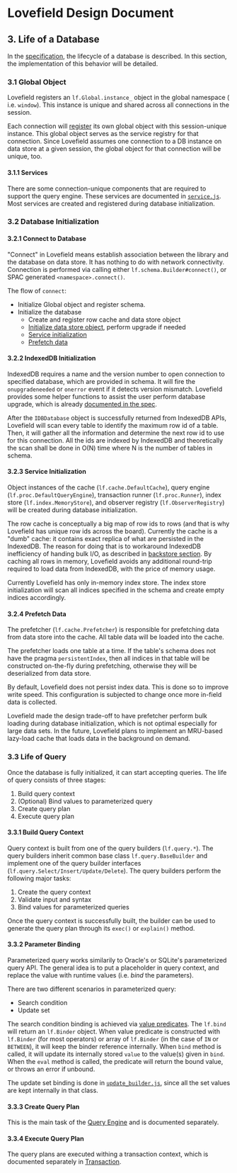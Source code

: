# Lovefield Design Document

## 3. Life of a Database

In the [specification](../spec/03_life_of_db.md), the lifecycle of a database is
described. In this section, the implementation of this behavior will be
detailed.

### 3.1 Global Object

Lovefield registers an `lf.Global.instance_` object in the global namespace (
i.e. `window`). This instance is unique and shared across all connections in
the session.

Each connection will [register](
https://github.com/google/lovefield/blob/master/lib/schema/builder.js#L73)
its own global object with this session-unique instance. This global object
serves as the service registry for that connection. Since Lovefield assumes
one connection to a DB instance on data store at a given session, the
global object for that connection will be unique, too.

#### 3.1.1 Services

There are some connection-unique components that are required to support the
query engine. These services are documented in [`service.js`](
https://github.com/google/lovefield/blob/master/lib/service.js).
Most services are created and registered during database initialization.

### 3.2 Database Initialization

#### 3.2.1 Connect to Database

"Connect" in Lovefield means establish association between the library and the
database on data store. It has nothing to do with network connectivity.
Connection is performed via calling either `lf.schema.Builder#connect()`, or
SPAC generated `<namespace>.connect()`.

The flow of `connect`:

* Initialize Global object and register schema.
* Initialize the database
  * Create and register row cache and data store object
  * [Initialize data store object](#322-indexeddb-initialization), perform
    upgrade if needed
  * [Service initialization](#323-service-initialization)
  * [Prefetch data](#324-prefetch-data)

#### 3.2.2 IndexedDB Initialization

IndexedDB requires a name and the version number to open connection to
specified database, which are provided in schema. It will fire the
`onupgradeneeded` or `onerror` event if it detects version mismatch.
Lovefield provides some helper functions to assist the user perform database
upgrade, which is already [documented in the spec](
../spec/03_life_of_db.md#33-database-upgrade).

After the `IDBDatabase` object is successfully returned from IndexedDB APIs,
Lovefield will scan every table to identify the maximum row id of a table.
Then, it will gather all the information and determine the next row id to
use for this connection. All the ids are indexed by IndexedDB and theoretically
the scan shall be done in O(N) time where N is the number of tables in schema.

#### 3.2.3 Service Initialization

Object instances of the cache (`lf.cache.DefaultCache`), query engine
(`lf.proc.DefaultQueryEngine`), transaction runner (`lf.proc.Runner`), index
store (`lf.index.MemoryStore`), and observer registry (`lf.ObserverRegistry`)
will be created during database initialization.

The row cache is conceptually a big map of row ids to rows (and that is why
Lovefield has unique row ids across the board). Currently the cache is a "dumb"
cache: it contains exact replica of what are persisted in the IndexedDB. The
reason for doing that is to workaround IndexedDB inefficiency of handing bulk
I/O, as described in [backstore section](
03_backstore.md#bundled-mode-experiment). By caching all rows in memory,
Lovefield avoids any additional round-trip required to load data from IndexedDB,
with the price of memory usage.

Currently Lovefield has only in-memory index store. The index store
initialization will scan all indices specified in the schema and create empty
indices accordingly.

#### 3.2.4 Prefetch Data

The prefetcher (`lf.cache.Prefetcher`) is responsible for prefetching data from
data store into the cache. All table data will be loaded into the cache.

The prefetcher loads one table at a time. If the table's schema does not have
the pragma `persistentIndex`, then all indices in that table will be constructed
on-the-fly during prefetching, otherwise they will be deserialized from data
store.

By default, Lovefield does not persist index data. This is done so to improve
write speed. This configuration is subjected to change once more in-field data
is collected.

Lovefield made the design trade-off to have prefetcher perform bulk loading
during database initialization, which is not optimal especially for large data
sets. In the future, Lovefield plans to implement an MRU-based lazy-load cache
that loads data in the background on demand.

### 3.3 Life of Query

Once the database is fully initialized, it can start accepting queries. The life
of query consists of three stages:

1. Build query context
2. (Optional) Bind values to parameterized query
3. Create query plan
4. Execute query plan

#### 3.3.1 Build Query Context

Query context is built from one of the query builders (`lf.query.*`). The query
builders inherit common base class `lf.query.BaseBuilder` and implement one of
the query builder interfaces (`lf.query.Select/Insert/Update/Delete`). The query
builders perform the following major tasks:

1. Create the query context
2. Validate input and syntax
3. Bind values for parameterized queries

Once the query context is successfully built, the builder can be used to
generate the query plan through its `exec()` or `explain()` method.

#### 3.3.2 Parameter Binding

Parameterized query works similarily to Oracle's or SQLite's parameterized query
API. The general idea is to put a placeholder in query context, and replace the
value with runtime values (i.e. *bind* the parameters).

There are two different scenarios in parameterized query:

* Search condition
* Update set

The search condition binding is achieved via [value predicates](
https://github.com/google/lovefield/blob/master/lib/pred/value_predicate.js).
The `lf.bind` will return an `lf.Binder` object. When value predicate is
constructed with `lf.Binder` (for most operators) or array of `lf.Binder` (in
the case of `IN` or `BETWEEN`), it will keep the binder reference internally.
When `bind` method is called, it will update its internally stored `value` to
the value(s) given in `bind`. When the `eval` method is called, the predicate
will return the bound value, or throws an error if unbound.

The update set binding is done in [`update_builder.js`](
https://github.com/google/lovefield/blob/master/lib/query/update_builder.js),
since all the set values are kept internally in that class.

#### 3.3.3 Create Query Plan

This is the main task of the [Query Engine](04_query_engine.md) and is
documented separately.

#### 3.3.4 Execute Query Plan

The query plans are executed withing a transaction context, which is documented
separately in [Transaction](05_transaction.md).

